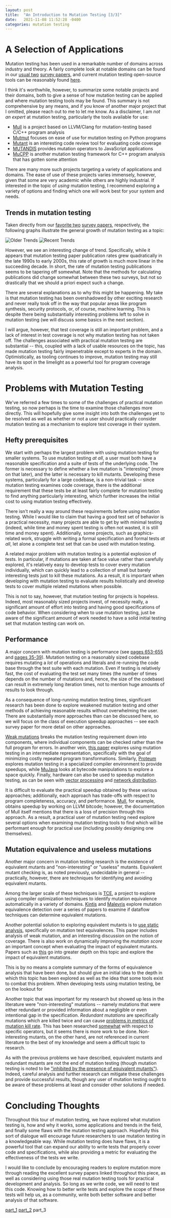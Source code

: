 ```yaml
---
layout: post
title:  "An Introduction to Mutation Testing [3/3]"
date:   2021-11-08 11:52:28 -0400
categories: mutation testing
---
```


# A Selection of Applications

Mutation testing has been used in a remarkable number of domains across industry and theory.  A fairly complete look at notable domains can be found in our [usual two](https://ieeexplore.ieee.org/document/5487526) [survey papers](https://www.sciencedirect.com/science/article/abs/pii/S0065245818300305), and current mutation testing open-source tools can be reasonably found [here](https://awesomeopensource.com/projects/mutation-testing).  

I think it's worthwhile, however, to summarize some notable projects and their domains, both to give a sense of how mutation testing can be applied and where mutation testing tools may be found.  This summary is not comprehensive by any means, and if you know of another major project that I omitted, please reach out to me to let me know.  As a disclaimer, I am _not an expert_ at mutation testing, particularly the tools available for use:

* [Mull](https://github.com/mull-project/mull) is a project based on LLVM/Clang for mutation-testing based C/C++ program analysis
* [Mutmut](https://pypi.org/project/mutmut/) focuses on ease of use for mutation testing on Python programs
* [Mutant](https://github.com/mbj/mutant) is an interesting code review tool for evaluating code coverage 
* [MUTANDIS](https://ieeexplore.ieee.org/document/6569719) provides mutation operators to JavaScript applications
* [MuCPP](https://ucase.uca.es/mucpp/) is another mutation testing framework for C++ program analysis that has gotten some attention

There are many more such projects targeting a variety of applications and domains.  The ease of use of these projects varies immensely, however, given that some are very academic while others are highly industrial.  If interested in the topic of _using_ mutation testing, I recommend exploring a variety of options and finding which one will work best for your system and needs.

## Trends in mutation testing

Taken directly from our [favorite two](https://ieeexplore.ieee.org/document/5487526) [survey papers](https://www.sciencedirect.com/science/article/abs/pii/S0065245818300305), respectively, the following graphs illustrate the general growth of mutation testing as a topic:

![Older Trends](/~dgeisler/assets/mutation_older.png)
![Recent Trends](/~dgeisler/assets/mutation_newer.png)

However, we see an interesting change of trend.  Specifically, while it appears that mutation testing paper publication rates grew quadratically in the late 1990s to early 2000s, this rate of growth is much more linear in the succeeding decade.  In short, the rate of mutation testing publications seems to be tapering off somewhat.  Note that the methods for calculating publications did change somewhat between these two surveys, but not so drastically that we should a priori expect such a change.

There are several explanations as to why this might be happening.  My take is that mutation testing has been overshadowed by other exciting research and never really took off in the way that popular areas like program synthesis, security protocols, or, of course, machine learning.  This is despite there being substantially interesting problems left to solve in mutation testing (we will discuss some basics in the next section).

I will argue, however, that test coverage is still an important problem, and a lack of interest in test coverage is not why mutation testing has not taken off.  The challenges associated with practical mutation testing are substantial -- this, coupled with a lack of usable resources on the topic, has made mutation testing fairly impenetrable except to experts in the domain.  Optimistically, as tooling continues to improve, mutation testing may still have its spot in the limelight as a powerful tool for program coverage analysis.

# Problems with Mutation Testing

We've referred a few times to some of the challenges of practical mutation testing, so now perhaps is the time to examine those challenges more directly.  This will hopefully give some insight into both the challenges yet to be resolved as well as whether or not a user should practically consider mutation testing as a mechanism to explore test coverage in their system.

## Hefty prerequisites

We start with perhaps the largest problem with using mutation testing for smaller systems.  To use mutation testing _at all_, a user must both have a reasonable specification and a suite of tests of the underlying code.  The former is necessary to define whether a live mutation is "interesting" (more on that later), and the latter is necessary to kill mutants.  Developing these systems, particularly for a large codebase, is a non-trivial task -- since mutation testing examines code coverage, there is the additional requirement that these tests be at least fairly complete for mutation testing to find anything particularly interesting, which further increases the initial cost to using mutation testing effectively.

There isn't really a way around these requirements before using mutation testing.  While I would like to claim that having a good test set of behavior is a practical necessity, many projects are able to get by with minimal testing (indeed, while time and money spent testing is often not wasted, it is still time and money spent).  Additionally, some projects, such as graphics-related work, struggle with writing a formal specification and formal tests _at all_, let alone a complete test set that can be used with mutation testing.

A related major problem with mutation testing is a potential explosion of tests.  In particular, if mutations are taken at face value rather than carefully explored, it's relatively easy to develop tests to cover every mutation individually, which can quickly lead to a collection of small but barely interesting tests just to kill these mutations.  As a result, it is important when developing with mutation testing to evaluate results holistically and develop tests to cover multiple related mutations when possible.

This is not to say, however, that mutation testing for projects is hopeless.  Indeed, most reasonably sized projects invest, of necessity really, a significant amount of effort into testing and having good specifications of code behavior.  When considering when to use mutation testing, just be aware of the significant amount of work needed to have a solid initial testing set that mutation testing can work on.

## Performance

A major concern with mutation testing is performance (see [pages 653-655](https://ieeexplore.ieee.org/document/5487526) and [pages 35-39](https://www.sciencedirect.com/science/article/abs/pii/S0065245818300305)).  Mutation testing on a reasonably sized codebase requires mutating a _lot_ of operations and literals and re-running the code base through the test suite with each mutation.  Even if testing is relatively fast, the cost of evaluating the test set many times (the number of times depends on the number of mutations and, hence, the size of the codebase) can result in extremely long iteration times, not to mention huge amounts of results to look through.

As a consequence of long-running mutation testing times, significant research has been done to explore weakened mutation testing and other methods of achieving reasonable results without overwhelming the user.  There are substantially more approaches than can be discussed here, so we will focus on the class of execution speedup approaches -- see each survey paper for more detail on other approaches.  

[Weak mutations](https://ieeexplore.ieee.org/document/1702959) breaks the mutation testing requirement down into components, where individual components can be checked rather than the full program for errors.  In another vein, [this paper](http://citeseerx.ist.psu.edu/viewdoc/download?doi=10.1.1.14.4916&rep=rep1&type=pdf) explores using mutation testing in an intermediate representation, specifically with the goal of minimizing costly repeated program transformations.  Similarly, [Proteum](https://link.springer.com/chapter/10.1007/978-1-4757-5939-6_17) explores mutation testing in a specialized compiler environment to provide speedups, while [MuJava](https://dl.acm.org/doi/abs/10.5555/1077303.1077304) looks at bytecode manipulations to explore a space quickly.  Finally, hardware can also be used to speedup mutation testing, as can be seen with [vector processing](https://rahul.gopinath.org/resources/icse2016/gopinath2016topsy.pdf) and [network distribution](https://www.semanticscholar.org/paper/MedusaMothra-%7B-A-Distributed-Interpreter-for-the-Zapf/d994828733d574656e399c51946db4fc157566e0).

It is difficult to evaluate the practical speedup obtained by these various approaches; additionally, each approach has trade-offs with respect to program completeness, accuracy, and performance.  [Mull](https://github.com/mull-project/mull), for example, obtains speedup by working on LLVM bitcode; however, the documentation of Mull itself mentions that there is a loss of precision through this approach.  As a result, a practical user of mutation testing need explore several options when examining mutation testing tools to find which will be performant enough for practical use (including possibly designing one themselves).

## Mutation equivalence and useless mutations

Another major concern in mutation testing research is the existence of equivalent mutants and "non-interesting" or "useless" mutants.  Equivalent mutant checking is, as noted previously, undecidable in general -- practically, however, there are techniques for identifying and avoiding equivalent mutants.

Among the larger scale of these techniques is [TCE](https://ieeexplore.ieee.org/document/7194639), a project to explore using compiler optimization techniques to identify mutation equivalence automatically in a variety of domains.  [Kintis](https://link.springer.com/chapter/10.1007/978-3-540-24855-2_155) and [Malevris](https://ieeexplore.ieee.org/document/6825658) explore mutation equivalence detection over a series of papers to examine if dataflow techniques can determine equivalent mutations.

Another potential solution to exploring equivalent mutants is to [use static analysis](https://ieeexplore.ieee.org/document/7927998), specifically on mutation test equivalences.  This paper includes analysis of weak mutation, and an interesting discussion on the notion of coverage.  There is also work on dynamically improving the _mutation score_ an important concept when evaluating the impact of equivalent mutants.  Papers such as [this](https://ieeexplore.ieee.org/document/4976386) go into greater depth on this topic and explore the impact of equivalent mutations.

This is by no means a complete summary of the forms of equivalence analysis that have been done, but should give an initial idea to the depth in which this topic has been explored as well as the idea that some tools exist to combat this problem.  When developing tests using mutation testing, be on the lookout for 

Another topic that was important for my research but showed up less in the literature were "non-interesting" mutations -- namely mutations that were either redundant or provided information about a negligible or even intentional gap in the specification.  _Redundant mutations_ are specifically mutations which are killed twice and can cause [problems in metrics of mutation kill rate](https://ieeexplore.ieee.org/document/7882714).  This has been researched [somewhat](https://dl.acm.org/doi/10.5555/257572.257631) with respect to specific operators, but it seems there is more work to be done.  Non-interesting mutants, on the other hand, are not referenced in current literature to the best of my knowledge and seem a difficult topic to research.

As with the previous problems we have described, equivalent mutants and redundant mutants are not the end of mutation testing (though mutation testing is noted to be ["inhibited by the presence of equivalent mutants"](https://ieeexplore.ieee.org/document/7882714)).  Indeed, careful analysis and further research can mitigate these challenges and provide successful results, though any user of mutation testing ought to be aware of these problems at least and consider other solutions if needed.

# Concluding Thoughts

Throughout this tour of mutation testing, we have explored what mutation testing is, how and why it works, some applications and trends in the field, and finally some flaws with the mutation testing approach.  Hopefully this sort of dialogue will encourage future researchers to use mutation testing in a knowledgeable way.  While mutation testing does have flaws, it is a powerful tool that can expand our ability to write tests that properly cover code and specifications, while also providing a metric for evaluating the effectiveness of the tests we write.

I would like to conclude by encouraging readers to explore mutation more through reading the excellent survey papers linked throughout this piece, as well as considering using those real mutation testing tools for practical development and analysis.  So long as we write code, we will need to test this code. Knowing how to better write tests and explore the scope of these tests will help us, as a community, write both better software and better analysis of that software.

[part_1](http://127.0.0.1:4000/~dgeisler/mutation/testing/2021/11/01/mutation-testing1.html) [part_2](http://127.0.0.1:4000/~dgeisler/mutation/testing/2021/11/07/mutation-testing2.html) part_3
